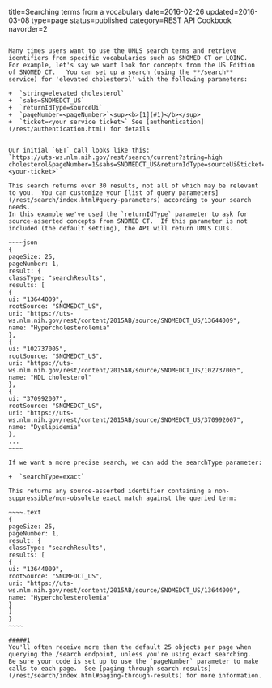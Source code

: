 title=Searching terms from a vocabulary
date=2016-02-26
updated=2016-03-08
type=page
status=published
category=REST API Cookbook
navorder=2
~~~~~~

Many times users want to use the UMLS search terms and retrieve identifiers from specific vocabularies such as SNOMED CT or LOINC.
For example, let's say we want look for concepts from the US Edition of SNOMED CT.   You can set up a search (using the **/search** service) for 'elevated cholesterol' with the following parameters:

+  `string=elevated cholesterol`
+  `sabs=SNOMEDCT_US`
+  `returnIdType=sourceUi`
+  `pageNumber=<pageNumber>`<sup><b>[1](#1)</b></sup>
+  `ticket=<your service ticket>` See [authentication](/rest/authentication.html) for details


Our initial `GET` call looks like this:
`https://uts-ws.nlm.nih.gov/rest/search/current?string=high cholesterol&pageNumber=1&sabs=SNOMEDCT_US&returnIdType=sourceUi&ticket=<your-ticket>`

This search returns over 30 results, not all of which may be relevant to you.  You can customize your [list of query parameters](/rest/search/index.html#query-parameters) according to your search needs.
In this example we've used the `returnIdType` parameter to ask for source-asserted concepts from SNOMED CT.  If this parameter is not included (the default setting), the API will return UMLS CUIs.

~~~~json
{
pageSize: 25,
pageNumber: 1,
result: {
classType: "searchResults",
results: [
{
ui: "13644009",
rootSource: "SNOMEDCT_US",
uri: "https://uts-ws.nlm.nih.gov/rest/content/2015AB/source/SNOMEDCT_US/13644009",
name: "Hypercholesterolemia"
},
{
ui: "102737005",
rootSource: "SNOMEDCT_US",
uri: "https://uts-ws.nlm.nih.gov/rest/content/2015AB/source/SNOMEDCT_US/102737005",
name: "HDL cholesterol"
},
{
ui: "370992007",
rootSource: "SNOMEDCT_US",
uri: "https://uts-ws.nlm.nih.gov/rest/content/2015AB/source/SNOMEDCT_US/370992007",
name: "Dyslipidemia"
},
...
~~~~

If we want a more precise search, we can add the searchType parameter:

+  `searchType=exact`

This returns any source-asserted identifier containing a non-suppressible/non-obsolete exact match against the queried term:

~~~~.text
{
pageSize: 25,
pageNumber: 1,
result: {
classType: "searchResults",
results: [
{
ui: "13644009",
rootSource: "SNOMEDCT_US",
uri: "https://uts-ws.nlm.nih.gov/rest/content/2015AB/source/SNOMEDCT_US/13644009",
name: "Hypercholesterolemia"
}
]
}
~~~~

#####1
You'll often receive more than the default 25 objects per page when querying the /search endpoint, unless you're using exact searching.
Be sure your code is set up to use the `pageNumber` parameter to make calls to each page.  See [paging through search results](/rest/search/index.html#paging-through-results) for more information.
